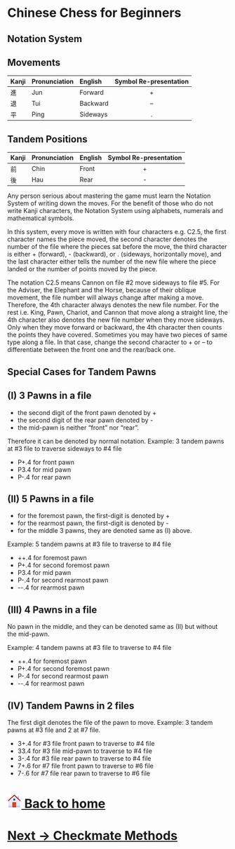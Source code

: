 # Chinese Chess for Beginners

## Notation System

Movements
------

| Kanji | Pronunciation | English | Symbol Re-presentation|
| --------|------|:--------|:------:|
| 進 | Jun | Forward  | + |
| 退 | Tui | Backward | – |
| 平 | Ping | Sideways | . |

Tandem Positions
------
| Kanji | Pronunciation | English | Symbol Re-presentation|
|--------|------|:------|:-------:|
| 前 | Chin | Front | + |
| 後 | Hau | Rear | - |

Any person serious about mastering the game must learn the Notation System of writing down the moves. For the benefit of those who do not write Kanji characters, the Notation System using alphabets, numerals and mathematical symbols.

In this system, every move is written with four characters e.g. C2.5, the first character names the piece moved, the second character denotes the number of the file where the pieces sat before the move, the third character is either + (forward), - (backward), or . (sideways, horizontally move), and the last character either tells the number of the new file where the piece landed or the number of points moved by the piece.

The notation C2.5 means Cannon on file #2 move sideways to file #5. For the Adviser, the Elephant and the Horse, because of their oblique movement, the file number will always change after making a move. Therefore, the 4th character always denotes the new file number. For the rest i.e. King, Pawn, Chariot, and Cannon that move along a straight line, the 4th character also denotes the new file number when they move sideways. Only when they move forward or backward, the 4th character then counts the points they have covered. Sometimes you may have two pieces of same type along a file. In that case, change the second character to + or – to differentiate between the front one and the rear/back one.

Special Cases for Tandem Pawns
------
(I) 3 Pawns in a file
------
* the second digit of the front pawn denoted by +
* the second digit of the rear pawn denoted by -
* the mid-pawn is neither “front” nor “rear”.

Therefore it can be denoted by normal notation.
Example: 3 tandem pawns at #3 file to traverse sideways to #4 file
* P+.4  for front pawn
* P3.4  for mid pawn
* P-.4  for rear pawn

(II) 5 Pawns in a file
------
* for the foremost pawn, the first-digit is denoted by +
* for the rearmost pawn, the first-digit is denoted by -
* for the middle 3 pawns, they are denoted same as (I) above.

Example: 5 tandem pawns at #3 file to traverse to #4 file
* ++.4  for foremost pawn
* P+.4  for second foremost pawn
* P3.4  for mid pawn
* P-.4  for second rearmost pawn
* --.4  for rearmost pawn

(III) 4 Pawns in a file
------
No pawn in the middle, and they can be denoted same as (II) but without the mid-pawn.

Example:  4 tandem pawns at #3 file to traverse to #4 file
* ++.4  for foremost pawn
* P+.4  for second foremost pawn
* P-.4  for second rearmost pawn
* --.4  for rearmost pawn

(IV)  Tandem Pawns in 2 files
------
The first digit denotes the file of the pawn to move.
Example:  3 tandem pawns at #3 file and 2 at #7 file.
* 3+.4  for #3 file front pawn to traverse to #4 file
* 33.4  for #3 file mid-pawn to traverse to #4 file
* 3-.4  for #3 file rear pawn to traverse to #4 file
* 7+.6  for #7 file front pawn to traverse to #6 file
* 7-.6  for #7 file rear pawn to traverse to #6 file

# [![appstore](images/home-icon.jpg) Back to home](README.md)
# [ Next -> Checkmate Methods](checkmate.md)
